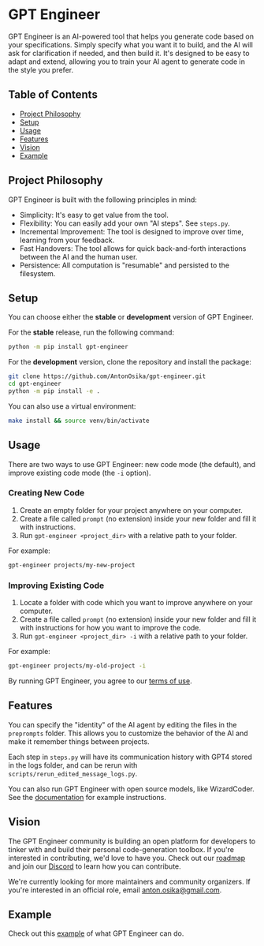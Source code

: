 # GPT Engineer

GPT Engineer is an AI-powered tool that helps you generate code based on your specifications. Simply specify what you want it to build, and the AI will ask for clarification if needed, and then build it. It's designed to be easy to adapt and extend, allowing you to train your AI agent to generate code in the style you prefer.

## Table of Contents
- [Project Philosophy](#project-philosophy)
- [Setup](#setup)
- [Usage](#usage)
- [Features](#features)
- [Vision](#vision)
- [Example](#example)

## Project Philosophy

GPT Engineer is built with the following principles in mind:

- Simplicity: It's easy to get value from the tool.
- Flexibility: You can easily add your own "AI steps". See `steps.py`.
- Incremental Improvement: The tool is designed to improve over time, learning from your feedback.
- Fast Handovers: The tool allows for quick back-and-forth interactions between the AI and the human user.
- Persistence: All computation is "resumable" and persisted to the filesystem.

## Setup

You can choose either the **stable** or **development** version of GPT Engineer.

For the **stable** release, run the following command:

```bash
python -m pip install gpt-engineer
```

For the **development** version, clone the repository and install the package:

```bash
git clone https://github.com/AntonOsika/gpt-engineer.git
cd gpt-engineer
python -m pip install -e .
```

You can also use a virtual environment:

```bash
make install && source venv/bin/activate
```

## Usage

There are two ways to use GPT Engineer: new code mode (the default), and improve existing code mode (the `-i` option).

### Creating New Code

1. Create an empty folder for your project anywhere on your computer.
2. Create a file called `prompt` (no extension) inside your new folder and fill it with instructions.
3. Run `gpt-engineer <project_dir>` with a relative path to your folder.

For example:

```bash
gpt-engineer projects/my-new-project
```

### Improving Existing Code

1. Locate a folder with code which you want to improve anywhere on your computer.
2. Create a file called `prompt` (no extension) inside your new folder and fill it with instructions for how you want to improve the code.
3. Run `gpt-engineer <project_dir> -i` with a relative path to your folder.

For example:

```bash
gpt-engineer projects/my-old-project -i
```

By running GPT Engineer, you agree to our [terms of use](https://github.com/AntonOsika/gpt-engineer/blob/main/TERMS_OF_USE.md).

## Features

You can specify the "identity" of the AI agent by editing the files in the `preprompts` folder. This allows you to customize the behavior of the AI and make it remember things between projects.

Each step in `steps.py` will have its communication history with GPT4 stored in the logs folder, and can be rerun with `scripts/rerun_edited_message_logs.py`.

You can also run GPT Engineer with open source models, like WizardCoder. See the [documentation](https://gpt-engineer.readthedocs.io/en/latest/open_models.html) for example instructions.

## Vision

The GPT Engineer community is building an open platform for developers to tinker with and build their personal code-generation toolbox. If you're interested in contributing, we'd love to have you. Check out our [roadmap](https://github.com/AntonOsika/gpt-engineer/blob/main/ROADMAP.md) and join our [Discord](https://discord.gg/8tcDQ89Ej2) to learn how you can contribute.

We're currently looking for more maintainers and community organizers. If you're interested in an official role, email anton.osika@gmail.com.

## Example

Check out this [example](https://github.com/AntonOsika/gpt-engineer/assets/4467025/6e362e45-4a94-4b0d-973d-393a31d92d9b) of what GPT Engineer can do.
